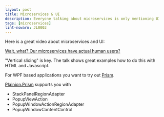 ```yaml
---
layout: post
title: Microservices & UI
description: Everyone talking about microservices is only mentioning UI less backend services? Here is the answer how to handle the UI.
tags: [microservices]
lint-nowarn: JL0003
---
```


Here is a great video about microservices and UI:

[Wait, what? Our microservices have actual human users?](https://www.youtube.com/watch?v=jJxmi8nrHwg)

"Vertical slicing" is key. The talk shows great examples how to do this with HTML and Javascript.

For WPF based applications you want to try out [Prism](https://github.com/PrismLibrary/Prism).

[Plainion.Prism](https://github.com/plainionist/Plainion.Prism) supports you with

- StackPanelRegionAdapter
- PopupViewAction
- PopupWindowActionRegionAdapter
- PopupWindowContentControl




